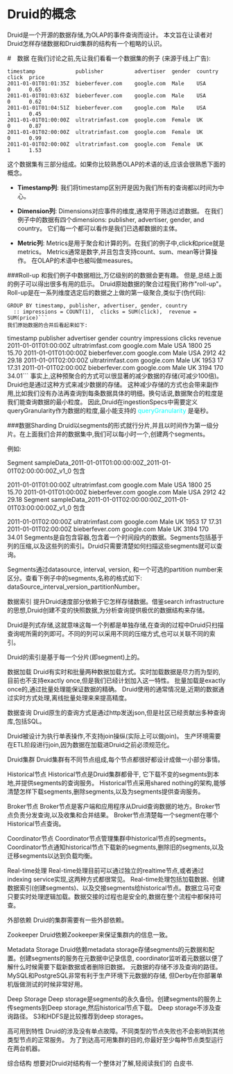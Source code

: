 # Druid的概念
Druid是一个开源的数据存储,为OLAP的事件查询而设计。 本文旨在让读者对Druid怎样存储数据和Druid集群的结构有一个粗略的认识。

#　数据
在我们讨论之前,先让我们看看一个数据集的例子 (来源于线上广告):
```
timestamp             publisher          advertiser  gender  country  click  price
2011-01-01T01:01:35Z  bieberfever.com    google.com  Male    USA      0      0.65
2011-01-01T01:03:63Z  bieberfever.com    google.com  Male    USA      0      0.62
2011-01-01T01:04:51Z  bieberfever.com    google.com  Male    USA      1      0.45
2011-01-01T01:00:00Z  ultratrimfast.com  google.com  Female  UK       0      0.87
2011-01-01T02:00:00Z  ultratrimfast.com  google.com  Female  UK       0      0.99
2011-01-01T02:00:00Z  ultratrimfast.com  google.com  Female  UK       1      1.53
```
这个数据集有三部分组成。如果你比较熟悉OLAP的术语的话,应该会很熟悉下面的概念。

* **Timestamp列**: 我们将timestamp区别开是因为我们所有的查询都以时间为中心。

* **Dimension列**: Dimensions对应事件的维度,通常用于筛选过滤数据。 在我们例子中的数据有四个dimensions: publisher, advertiser, gender, and country。 它们每一个都可以看作是我们已选都数据的主体。

* **Metric列**: Metrics是用于聚合和计算的列。在我们的例子中,click和price就是metrics。 Metrics通常是数字,并且包含支持count、sum、mean等计算操作。 在OLAP的术语中也被叫做measures。

###Roll-up
和我们例子中数据相比,万亿级别的的数据会更有趣。 但是,总结上面的例子可以得出很多有用的启示。 Druid原始数据的聚合过程我们称作"roll-up"。 Roll-up是在一系列维度选定后的数据之上做的第一级聚合,类似于(伪代码):
```
GROUP BY timestamp, publisher, advertiser, gender, country
  :: impressions = COUNT(1),  clicks = SUM(click),  revenue = SUM(price)```
我们原始数据的合并后看起来如下:
```
 timestamp             publisher          advertiser  gender country impressions clicks revenue
 2011-01-01T01:00:00Z  ultratrimfast.com  google.com  Male   USA     1800        25     15.70
 2011-01-01T01:00:00Z  bieberfever.com    google.com  Male   USA     2912        42     29.18
 2011-01-01T02:00:00Z  ultratrimfast.com  google.com  Male   UK      1953        17     17.31
 2011-01-01T02:00:00Z  bieberfever.com    google.com  Male   UK      3194        170    34.01```
事实上,这种预聚合的方式可以很显著的减少数据的存储(可减少100倍)。 Druid也是通过这种方式来减少数据的存储。 这种减少存储的方式也会带来副作用,比如我们没有办法再查询到每条数据具体的明细。换句话说,数据聚合的粒度是我们能查询数据的最小粒度。 因此,Druid在ingestionSpecs中需要定义queryGranularity作为数据的粒度,最小能支持的 <font color=#00FFFF>queryGranularity</font> 是毫秒。

###数据Sharding
Druid以segments的形式就行分片,并且以时间作为第一级分片。在上面我们合并的数据集中,我们可以每小时一个,创建两个segments。

例如:

Segment sampleData_2011-01-01T01:00:00:00Z_2011-01-01T02:00:00:00Z_v1_0 包含

 2011-01-01T01:00:00Z  ultratrimfast.com  google.com  Male   USA     1800        25     15.70
 2011-01-01T01:00:00Z  bieberfever.com    google.com  Male   USA     2912        42     29.18
Segment sampleData_2011-01-01T02:00:00:00Z_2011-01-01T03:00:00:00Z_v1_0 包含

 2011-01-01T02:00:00Z  ultratrimfast.com  google.com  Male   UK      1953        17     17.31
 2011-01-01T02:00:00Z  bieberfever.com    google.com  Male   UK      3194        170    34.01
Segments是自包含容器,包含着一个时间段内的数据。Segments包括基于列的压缩,以及这些列的索引。Druid只需要清楚如何扫描这些segments就可以查询。

Segments通过datasource, interval, version, 和一个可选的partition number来区分。查看下例子中的segments,名称的格式如下: dataSource_interval_version_partitionNumber。

数据索引
提升Druid速度部分依赖于它怎样存储数据。借鉴search infrastructure的思想,Druid创建不变的快照数据,为分析查询提供极优的数据结构来存储。

Druid是列式存储,这就意味这每一个列都是单独存储,在查询的过程中Druid只扫描查询呢所需的列即可。不同的列可以采用不同的压缩方式,也可以关联不同的索引。

Druid的索引是基于每一个分片(即segment)上的。

数据加载
Druid有实时和批量两种数据加载方式。实时加载数据是尽力而为型的,目前也不支持exactly once,但是我们已经计划加入这一特性。 批量加载是exactly once的,通过批量处理能保证数据的精确。 Druid使用的通常情况是,近期的数据通过实时方式处理,离线批量处理来来提高精度。

数据查询
Druid原生的查询方式是通过http发送json,但是社区已经贡献出多种查询库,包括SQL。

Druid被设计为执行单表操作,不支持join操纵(实际上可以做join)。 生产环境需要在ETL阶段进行join,因为数据在加载进Druid之前必须规范化。

Druid集群
Druid集群有不同节点组成,每个节点都很好都设计成做一小部分事情。

Historical节点 Historical节点是Druid集群都骨干, 它下载不变的segments到本地,并提供segments的查询服务。 Historical节点采用shared nothing的架构,能够清楚怎样下载segments,删除segments,以及为segments提供查询服务。

Broker节点 Broker节点是客户端和应用程序从Druid查询数据的地方。Broker节点负责分发查询,以及收集和合并结果。 Broker节点清楚每一个segment在哪个Historical节点查询。

Coordinator节点 Coordinator节点管理集群中historical节点的segments。Coordinator节点通知historical节点下载新的segments,删除旧的segments,以及迁移segments以达到负载均衡。

Real-time处理 Real-time处理目前可以通过独立的realtime节点,或者通过indexing service实现,这两种方式都很常见。 Real-time处理包括加载数据、创建数据索引(创建segments)、以及交接segments给historical节点。数据立马可查只要实时处理逻辑加载。数据交接的过程也是安全的,数据在整个流程中都保持可查。

外部依赖
Druid的集群需要有一些外部依赖。

Zookeeper Druid依赖Zookeeper来保证集群内的信息一致。

Metadata Storage Druid依赖metadata storage存储segments的元数据和配置。创建segments的服务在元数据中记录信息, coordinator监听着元数据以便了解什么时候需要下载新数据或者删除旧数据。 元数据的存储不涉及查询的路径。MySQL和PostgreSQL非常有利于生产环境下元数据的存储, 但Derby在你部署单机版做测试的时候非常好用。

Deep Storage Deep storage是segments的永久备份。创建segments的服务上传segments到Deep storage,然后historical节点下载。 Deep storage不涉及查询路径。 S3和HDFS是比较推荐到deep storages。

高可用到特性
Druid的涉及没有单点故障。不同类型的节点失败也不会影响到其他类型节点的正常服务。 为了到达高可用集群的目的,你最好至少每种节点类型运行在两台机器。

综合结构
想要对Druid对结构有一个整体对了解,轻阅读我们的 白皮书.
